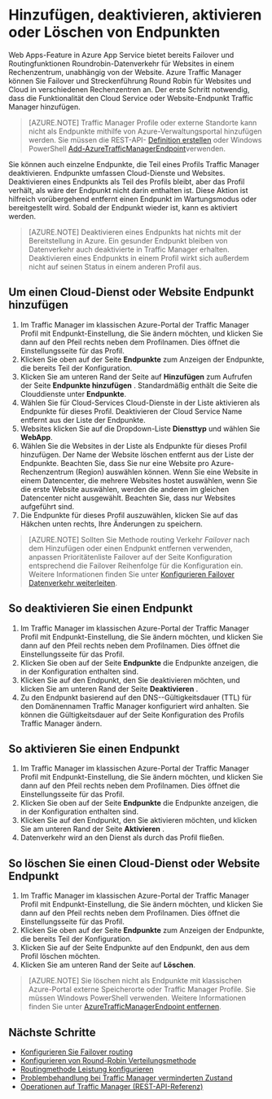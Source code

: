 <properties
   pageTitle="Endpunkte in Azure Traffic Manager verwalten | Microsoft Azure"
   description="Dieser Artikel hilft Ihnen beim Hinzufügen, entfernen, aktivieren und Deaktivieren von Azure Traffic Manager Endpunkte."
   services="traffic-manager"
   documentationCenter=""
   authors="sdwheeler"
   manager="carmonm"
   editor="tysonn" />
<tags
   ms.service="traffic-manager"
   ms.devlang="na"
   ms.topic="get-started-article"
   ms.tgt_pltfrm="na"
   ms.workload="infrastructure-services"
   ms.date="03/17/2016"
   ms.author="sewhee" />

# <a name="add-disable-enable-or-delete-endpoints"></a>Hinzufügen, deaktivieren, aktivieren oder Löschen von Endpunkten

Web Apps-Feature in Azure App Service bietet bereits Failover und Routingfunktionen Roundrobin-Datenverkehr für Websites in einem Rechenzentrum, unabhängig von der Website. Azure Traffic Manager können Sie Failover und Streckenführung Round Robin für Websites und Cloud in verschiedenen Rechenzentren an. Der erste Schritt notwendig, dass die Funktionalität den Cloud Service oder Website-Endpunkt Traffic Manager hinzufügen.

>[AZURE.NOTE] Traffic Manager Profile oder externe Standorte kann nicht als Endpunkte mithilfe von Azure-Verwaltungsportal hinzufügen werden. Sie müssen die REST-API- [Definition erstellen](http://go.microsoft.com/fwlink/p/?LinkId=400772) oder Windows PowerShell [Add-AzureTrafficManagerEndpoint](http://go.microsoft.com/fwlink/p/?LinkId=400774)verwenden.

Sie können auch einzelne Endpunkte, die Teil eines Profils Traffic Manager deaktivieren. Endpunkte umfassen Cloud-Dienste und Websites. Deaktivieren eines Endpunkts als Teil des Profils bleibt, aber das Profil verhält, als wäre der Endpunkt nicht darin enthalten ist. Diese Aktion ist hilfreich vorübergehend entfernt einen Endpunkt im Wartungsmodus oder bereitgestellt wird. Sobald der Endpunkt wieder ist, kann es aktiviert werden.

>[AZURE.NOTE] Deaktivieren eines Endpunkts hat nichts mit der Bereitstellung in Azure. Ein gesunder Endpunkt bleiben von Datenverkehr auch deaktivierte in Traffic Manager erhalten. Deaktivieren eines Endpunkts in einem Profil wirkt sich außerdem nicht auf seinen Status in einem anderen Profil aus.

## <a name="to-add-a-cloud-service-or-website-endpoint"></a>Um einen Cloud-Dienst oder Website Endpunkt hinzufügen


1. Im Traffic Manager im klassischen Azure-Portal der Traffic Manager Profil mit Endpunkt-Einstellung, die Sie ändern möchten, und klicken Sie dann auf den Pfeil rechts neben dem Profilnamen. Dies öffnet die Einstellungsseite für das Profil.
2. Klicken Sie oben auf der Seite **Endpunkte** zum Anzeigen der Endpunkte, die bereits Teil der Konfiguration.
3. Klicken Sie am unteren Rand der Seite auf **Hinzufügen** zum Aufrufen der Seite **Endpunkte hinzufügen** . Standardmäßig enthält die Seite die Clouddienste unter **Endpunkte**.
4. Wählen Sie für Cloud-Services Cloud-Dienste in der Liste aktivieren als Endpunkte für dieses Profil. Deaktivieren der Cloud Service Name entfernt aus der Liste der Endpunkte.
5. Websites klicken Sie auf die Dropdown-Liste **Diensttyp** und wählen Sie **WebApp**.
6. Wählen Sie die Websites in der Liste als Endpunkte für dieses Profil hinzufügen. Der Name der Website löschen entfernt aus der Liste der Endpunkte. Beachten Sie, dass Sie nur eine Website pro Azure-Rechenzentrum (Region) auswählen können. Wenn Sie eine Website in einem Datencenter, die mehrere Websites hostet auswählen, wenn Sie die erste Website auswählen, werden die anderen im gleichen Datencenter nicht ausgewählt. Beachten Sie, dass nur Websites aufgeführt sind.
7. Die Endpunkte für dieses Profil auszuwählen, klicken Sie auf das Häkchen unten rechts, Ihre Änderungen zu speichern.

>[AZURE.NOTE] Sollten Sie Methode routing Verkehr *Failover* nach dem Hinzufügen oder einen Endpunkt entfernen verwenden, anpassen Prioritätenliste Failover auf der Seite Konfiguration entsprechend die Failover Reihenfolge für die Konfiguration ein. Weitere Informationen finden Sie unter [Konfigurieren Failover Datenverkehr weiterleiten](traffic-manager-configure-failover-routing-method.md).

## <a name="to-disable-an-endpoint"></a>So deaktivieren Sie einen Endpunkt

1. Im Traffic Manager im klassischen Azure-Portal der Traffic Manager Profil mit Endpunkt-Einstellung, die Sie ändern möchten, und klicken Sie dann auf den Pfeil rechts neben dem Profilnamen. Dies öffnet die Einstellungsseite für das Profil.
2. Klicken Sie oben auf der Seite **Endpunkte** die Endpunkte anzeigen, die in der Konfiguration enthalten sind.
3. Klicken Sie auf den Endpunkt, den Sie deaktivieren möchten, und klicken Sie am unteren Rand der Seite **Deaktivieren** .
4. Zu den Endpunkt basierend auf den DNS--Gültigkeitsdauer (TTL) für den Domänennamen Traffic Manager konfiguriert wird anhalten. Sie können die Gültigkeitsdauer auf der Seite Konfiguration des Profils Traffic Manager ändern.

## <a name="to-enable-an-endpoint"></a>So aktivieren Sie einen Endpunkt

1. Im Traffic Manager im klassischen Azure-Portal der Traffic Manager Profil mit Endpunkt-Einstellung, die Sie ändern möchten, und klicken Sie dann auf den Pfeil rechts neben dem Profilnamen. Dies öffnet die Einstellungsseite für das Profil.
2. Klicken Sie oben auf der Seite **Endpunkte** die Endpunkte anzeigen, die in der Konfiguration enthalten sind.
3. Klicken Sie auf den Endpunkt, den Sie aktivieren möchten, und klicken Sie am unteren Rand der Seite **Aktivieren** .
4. Datenverkehr wird an den Dienst als durch das Profil fließen.

## <a name="to-delete-a-cloud-service-or-website-endpoint"></a>So löschen Sie einen Cloud-Dienst oder Website Endpunkt


1. Im Traffic Manager im klassischen Azure-Portal der Traffic Manager Profil mit Endpunkt-Einstellung, die Sie ändern möchten, und klicken Sie dann auf den Pfeil rechts neben dem Profilnamen. Dies öffnet die Einstellungsseite für das Profil.
2. Klicken Sie oben auf der Seite **Endpunkte** zum Anzeigen der Endpunkte, die bereits Teil der Konfiguration.
3. Klicken Sie auf der Seite Endpunkte auf den Endpunkt, den aus dem Profil löschen möchten.
4. Klicken Sie am unteren Rand der Seite auf **Löschen**.

>[AZURE.NOTE] Sie löschen nicht als Endpunkte mit klassischen Azure-Portal externe Speicherorte oder Traffic Manager Profile. Sie müssen Windows PowerShell verwenden. Weitere Informationen finden Sie unter [AzureTrafficManagerEndpoint entfernen](https://msdn.microsoft.com/library/dn690251.aspx).

## <a name="next-steps"></a>Nächste Schritte

- [Konfigurieren Sie Failover routing](traffic-manager-configure-failover-routing-method.md)
- [Konfigurieren von Round-Robin Verteilungsmethode](traffic-manager-configure-round-robin-routing-method.md)
- [Routingmethode Leistung konfigurieren](traffic-manager-configure-performance-routing-method.md)
- [Problembehandlung bei Traffic Manager verminderten Zustand](traffic-manager-troubleshooting-degraded.md)
- [Operationen auf Traffic Manager (REST-API-Referenz)](http://go.microsoft.com/fwlink/p/?LinkID=313584)
